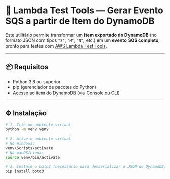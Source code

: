 # 🧪 Lambda Test Tools — Gerar Evento SQS a partir de Item do DynamoDB

Este utilitário permite transformar um **item exportado do DynamoDB** (no formato JSON com tipos `"S"`, `"M"`, `"N"`, etc.) em um **evento SQS completo**, pronto para testes com [AWS Lambda Test Tools](https://github.com/aws/aws-lambda-dotnet/tree/master/Tools/LambdaTestTool).

---

## 📦 Requisitos

- Python 3.8 ou superior
- pip (gerenciador de pacotes do Python)
- Acesso ao item do DynamoDB (via Console ou CLI)

---

## ⚙️ Instalação

```bash
# 1. Crie um ambiente virtual
python -m venv venv

# 2. Ative o ambiente virtual
# No Windows:
venv\Scripts\activate
# No macOS/Linux:
source venv/bin/activate

# 3. Instale o boto3 (necessário para desserializar o JSON do DynamoDB)
pip install boto3
